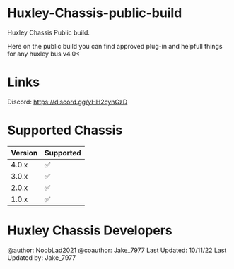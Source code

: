 # Huxley-Chassis-public-build
Huxley Chassis Public build.

Here on the public build you can find approved plug-in and helpfull things for any huxley bus v4.0<

# Links
Discord: https://discord.gg/yHH2cynGzD

# Supported Chassis


| Version | Supported          |
| ------- | ------------------ |
| 4.0.x   | :white_check_mark: |
| 3.0.x   | :white_check_mark: |
| 2.0.x   | :white_check_mark: |
| 1.0.x   | :white_check_mark: |

# Huxley Chassis Developers
@author: NoobLad2021 
@coauthor: Jake_7977 
Last Updated: 10/11/22 
Last Updated by: Jake_7977
